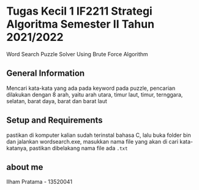 # Tugas Kecil 1 IF2211 Strategi Algoritma Semester II Tahun 2021/2022
Word Search Puzzle Solver Using Brute Force Algorithm

## General Information
Mencari kata-kata yang ada pada keyword pada puzzle, pencarian dilakukan dengan 8 arah, yaitu arah utara, timur laut, timur, ternggara, selatan, barat daya, barat dan barat laut

## Setup and Requirements
pastikan di komputer kalian sudah terinstal bahasa C, lalu buka folder bin dan jalankan wordsearch.exe, masukkan nama file yang akan di cari kata-katanya, pastikan dibelakang nama file ada `.txt`
 
## about me
Ilham Pratama - 13520041

